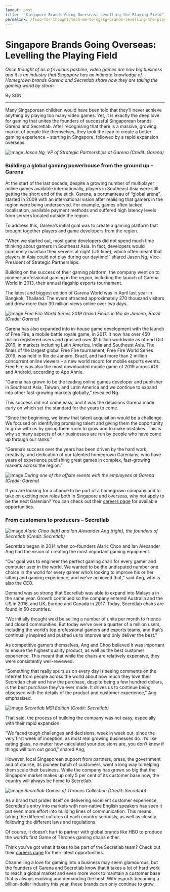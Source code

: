 ```yaml
---
layout: post
title:  "Singapore Brands Going Overseas: Levelling the Playing Field"
permalink: /food-for-thought/tech-me-to-sg/sg-brands-levelling-the-playing-field
---
```

# Singapore Brands Going Overseas: Levelling the Playing Field

_Once thought of as a frivolous pastime, video games are now big business and it is an industry that Singapore has an intimate knowledge of. Homegrown brands Garena and Secretlab share how they are taking the gaming world by storm._

By SGN

---
Many Singaporean children would have been told that they’ll never achieve anything by playing too many video games. Yet, it is exactly the deep love for gaming that unites the founders of successful Singaporean brands Garena and Secretlab. After recognising that there is a massive, growing market of people like themselves, they took the leap to create a better gaming experience – starting in Singapore, followed by a rapid expansion overseas.

![Image](/images/stories/2020/Jan/sgbrandsgaming1.jpg)
_Jason Ng, VP of Strategic Partnerships at Garena (Credit: Garena)_

### Building a global gaming powerhouse from the ground up – Garena

At the start of the last decade, despite a growing number of multiplayer online games available internationally, players in Southeast Asia were still getting the short end of the stick. Garena, a portmanteau of “global arena”, started in 2009 with an international vision after realising that gamers in the region were being underserved. For example, games often lacked localisation, available payment methods and suffered high latency levels from servers located outside the region.

To address this, Garena’s initial goal was to create a gaming platform that brought together players and game developers from the region.

“When we started out, most game developers did not spend much time thinking about gamers in Southeast Asia. In fact, developers would commonly maintain their servers at night (US time), which often meant that players in Asia could not play during our daytime!” shared Jason Ng, Vice-President of Strategic Partnerships.

Building on the success of their gaming platform, the company went on to pioneer professional gaming in the region, including the launch of Garena World in 2013, their annual flagship esports tournament.

The latest and biggest edition of Garena World was in April last year in Bangkok, Thailand. The event attracted approximately 270 thousand visitors and drew more than 30 million views online over two days.

![Image](/images/stories/2020/Jan/sgbrandsgaming2.jpg)
_Free Fire World Series 2019 Grand Finals in Rio de Janeiro, Brazil (Credit: Garena)_

Garena has also expanded into in-house game development with the launch of Free Fire, a mobile battle royale game, in 2017. It now has over 450 million registered users and grossed over $1 billion worldwide as of end Oct 2019, in markets including Latin America, India and Southeast Asia. The finals of the largest global Free Fire tournament, Free Fire World Series 2019, was held in Rio de Janeiro, Brazil, and had more than 2 million concurrent online viewers – a new world record for mobile esports events. Free Fire was also the most downloaded mobile game of 2019 across iOS and Android, according to App Annie. 

“Garena has grown to be the leading online games developer and publisher in Southeast Asia, Taiwan, and Latin America and we continue to expand into other fast-growing markets globally,” revealed Ng.

This success did not come easy, and it was the decisions Garena made early on which set the standard for the years to come.

“Since the beginning, we knew that talent acquisition would be a challenge. We focused on identifying promising talent and giving them the opportunity to grow with us by giving them room to grow and to make mistakes. This is why so many aspects of our businesses are run by people who have come up through our ranks.” 

“Garena’s success over the years has been driven by the hard work, creativity, and dedication of our talented homegrown Garenians, who have years of experience publishing great games in complex, fast-growing markets across the region.”

![Image](/images/stories/2020/Jan/sgbrandsgaming3.jpg)
_During one of the offsite events with the employees at Garena (Credit: Garena)_

If you are looking for a chance to be part of a homegrown company and to take on exciting new roles both in Singapore and overseas, why not apply to be the next Garenian? You can check out their [careers page](https://career.seagroup.com/) for available opportunities. 

### From customers to producers – Secretlab

![Image](/images/stories/2020/Jan/sgbrandsgaming4.jpg)
_Alaric Choo (left) and Ian Alexander Ang (right), the founders of Secretlab (Credit: Secretlab)_

Secretlab began in 2014 when co-founders Alaric Choo and Ian Alexander Ang had the vision of creating the most important gaming equipment. 

“Our goal was to engineer the perfect gaming chair for every gamer and computer user in the world. We wanted to be the undisputed number one choice in the world for every gamer who’s looking to improve his or her sitting and gaming experience, and we’ve achieved that,” said Ang, who is also the CEO.

Demand was so strong that Secretlab was able to expand into Malaysia in the same year. Growth continued so the company entered Australia and the US in 2016, and UK, Europe and Canada in 2017. Today, Secretlab chairs are found in 50 countries.

“We initially thought we’d be selling a number of units per month to friends and closed communities. But today we’ve over a quarter of a million users, including the world’s top professional gamers and esports teams, and that’s continually inspired and pushed us to improve and only deliver the best.”

As competitive gamers themselves, Ang and Choo believed it was important to ensure the highest quality product, as well as the best customer experience. This meant that while the chairs are relatively expensive, they were consistently well-reviewed.

“Something that really spurs us on every day is seeing comments on the Internet from people across the world about how much they love their Secretlab chair and how the purchase, despite being a few hundred dollars, is the best purchase they’ve ever made. It drives us to continue being obsessed with the details of the product and customer experience,” Ang emphasised.

![Image](/images/stories/2020/Jan/sgbrandsgaming5.jpg)
_Secretlab MSI Edition (Credit: Secretlab)_

That said, the process of building the company was not easy, especially with their rapid expansion.

“We faced tough challenges and decisions, week in week out, since the very first week of inception, as most real growing businesses do. It’s like eating glass, no matter how calculated your decisions are, you don’t know if things will turn out good,” shared Ang, 

However, local Singaporean support from partners, press, the government and of course, its pioneer batch of customers, went a long way to helping them scale their business. While the company has grown so big that the Singapore market makes up only 5 per cent of its customer base now, the country will always be home to Secretlab.

![Image](/images/stories/2020/Jan/sgbrandsgaming6.jpg)
_Secretlab Games of Thrones Collection (Credit: Secretlab)_

As a brand that prides itself on delivering excellent customer experience, Secretlab's entry into markets with non-native English speakers has seen it put even more effort into building lines of communication. This means taking the different cultures of each country seriously, as well as closely following the different laws and regulations.

Of course, it doesn’t hurt to partner with global brands like HBO to produce the world’s first Game of Thrones gaming chairs either.

Think you’ve got what it takes to be part of the Secretlab team? Check out their [careers page](https://secretlab.sg/pages/careers) for their latest opportunities. 

Channelling a love for gaming into a business may seem glamourous, but the founders of Garena and Secretlab know that it takes a lot of hard work to reach a global market and even more work to maintain a customer base that is always evolving and demanding the best. With esports becoming a billion-dollar industry this year, these brands can only continue to grow.
